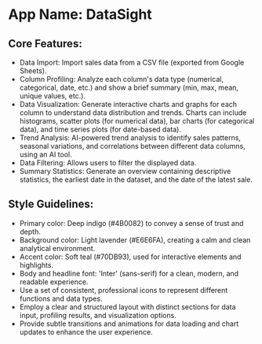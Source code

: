 # **App Name**: DataSight

## Core Features:

- Data Import: Import sales data from a CSV file (exported from Google Sheets).
- Column Profiling: Analyze each column's data type (numerical, categorical, date, etc.) and show a brief summary (min, max, mean, unique values, etc.).
- Data Visualization: Generate interactive charts and graphs for each column to understand data distribution and trends. Charts can include histograms, scatter plots (for numerical data), bar charts (for categorical data), and time series plots (for date-based data).
- Trend Analysis: AI-powered trend analysis to identify sales patterns, seasonal variations, and correlations between different data columns, using an AI tool.
- Data Filtering: Allows users to filter the displayed data.
- Summary Statistics: Generate an overview containing descriptive statistics, the earliest date in the dataset, and the date of the latest sale.

## Style Guidelines:

- Primary color: Deep indigo (#4B0082) to convey a sense of trust and depth.
- Background color: Light lavender (#E6E6FA), creating a calm and clean analytical environment.
- Accent color: Soft teal (#70DB93), used for interactive elements and highlights.
- Body and headline font: 'Inter' (sans-serif) for a clean, modern, and readable experience.
- Use a set of consistent, professional icons to represent different functions and data types.
- Employ a clear and structured layout with distinct sections for data input, profiling results, and visualization options.
- Provide subtle transitions and animations for data loading and chart updates to enhance the user experience.